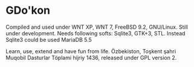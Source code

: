 # GDo'kon
Compiled and used under WNT XP, WNT 7, FreeBSD 9.2, GNU/Linux.
Still under development.
Needs following softs:
Sqlite3, GTK+3, STL. Instead Sqlite3 could be used MariaDB 5.5

Learn, use, extend and have fun from life.
Özbekiston, Toşkent şahri
Muqobil Dasturlar Töplami hijriy 1436, released under GPL version 2.
